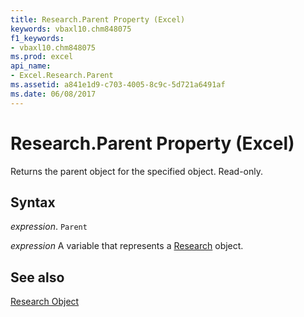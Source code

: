 ```yaml
---
title: Research.Parent Property (Excel)
keywords: vbaxl10.chm848075
f1_keywords:
- vbaxl10.chm848075
ms.prod: excel
api_name:
- Excel.Research.Parent
ms.assetid: a841e1d9-c703-4005-8c9c-5d721a6491af
ms.date: 06/08/2017
---
```



# Research.Parent Property (Excel)

Returns the parent object for the specified object. Read-only.


## Syntax

 _expression_. `Parent`

 _expression_ A variable that represents a [Research](Excel.Research.md) object.


## See also


[Research Object](Excel.Research.md)

